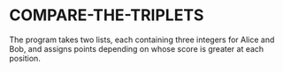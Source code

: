 # COMPARE-THE-TRIPLETS
The program takes two lists, each containing three integers for Alice and Bob, and assigns points depending on whose score is greater at each position.

